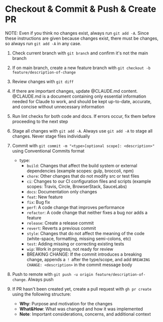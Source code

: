 # Checkout & Commit & Push & Create PR

NOTE: Even if you think no changes exist, always run `git add -A`. Since these instructions are given because changes exist, there must be changes, so always run `git add -A` in any case.

1. Check current branch with `git branch` and confirm it's not the main branch
2. If on main branch, create a new feature branch with `git checkout -b feature/description-of-change`
3. Review changes with `git diff`
4. If there are important changes, update @CLAUDE.md content. @CLAUDE.md is a document containing only essential information needed for Claude to work, and should be kept up-to-date, accurate, and concise without unnecessary information
5. Run lint checks for both code and docs. If errors occur, fix them before proceeding to the next step
6. Stage all changes with `git add -A`. Always use `git add -A` to stage all changes. Never stage files individually
7. Commit with `git commit -m "<type>[optional scope]: <description>"` using Conventional Commits format
   - type:
     - `build`: Changes that affect the build system or external dependencies (example scopes: gulp, broccoli, npm)
     - `chore`: Other changes that do not modify src or test files
     - `ci`: Changes to our CI configuration files and scripts (example scopes: Travis, Circle, BrowserStack, SauceLabs)
     - `docs`: Documentation only changes
     - `feat`: New feature
     - `fix`: Bug fix
     - `perf`: A code change that improves performance
     - `refactor`: A code change that neither fixes a bug nor adds a feature
     - `release`: Create a release commit
     - `revert`: Reverts a previous commit
     - `style`: Changes that do not affect the meaning of the code (white-space, formatting, missing semi-colons, etc)
     - `test`: Adding missing or correcting existing tests
     - `wip`: Work in progress, not ready for review
     - BREAKING CHANGE: If the commit introduces a breaking change, appends a `！` after the type/scope, and add `BREAKING CHANGE: <description>` in the commit message body
8. Push to remote with `git push -u origin feature/description-of-change`. Always push
9. If PR hasn't been created yet, create a pull request with `gh pr create` using the following structure:

   - **Why**: Purpose and motivation for the changes
   - **What&How**: What was changed and how it was implemented
   - **Note**: Important considerations, concerns, and additional context

